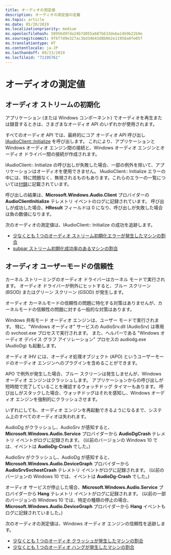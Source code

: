 ```yaml
---
title: オーディオの測定値
description: オーディオの測定値の定義
ms.topic: article
ms.date: 05/20/2019
ms.localizationpriority: medium
ms.openlocfilehash: 50956d9fda24b7d055a687b633deba14b9b22b9e
ms.sourcegitcommit: 9f6f7d9e327ac3bd34643d8b062e11958a0fe05f
ms.translationtype: HT
ms.contentlocale: ja-JP
ms.lasthandoff: 09/23/2019
ms.locfileid: "71195761"
---
```

# <a name="audio-measures"></a>オーディオの測定値

## <a name="audio-stream-initialization"></a>オーディオ ストリームの初期化

アプリケーション (または Windows コンポーネント) でオーディオを再生または録音するときは、さまざまなオーディオ API のいずれかが使用されます。

すべてのオーディオ API では、最終的にコア オーディオ API 呼び出し [IAudioClient::Initialize](https://docs.microsoft.com/en-us/windows/win32/api/audioclient/nf-audioclient-iaudioclient-initialize) を呼び出します。 これにより、アプリケーションと Windows オーディオ エンジン間の接続と、Windows オーディオ エンジンとオーディオ ドライバー間の接続が作成されます。

IAudioClient:: Initialize の呼び出しが失敗した場合、一部の例外を除いて、アプリケーションはオーディオを使用できません。 IAudioClient:: Initialize エラーの中には、特に問題なく、無視されるものもあります。これらのエラーの一覧については[付録](measure-appendix.md)に記載されています。

呼び出しの結果は、**Microsoft.Windows.Audio.Client** プロバイダーの **AudioClientInitialize** テレメトリ イベントのログに記録されています。 呼び出しが成功した場合、**HResult** フィールドは 0 になり、呼び出しが失敗した場合は負の数値になります。

次のオーディオの測定値は、IAudioClient:: Initialize の成功を追跡します。
* [少なくとも 1 つのオーディオ ストリーム初期化エラーが発生したマシンの割合](pct-machines-with-at-least-one-audio-stream-initialization-failure.md)
* [subpar ストリーム初期化成功率のあるマシンの割合](pct-machines-with-subpar-stream-initialization-success-rate.md)

## <a name="audio-user-mode-reliability"></a>オーディオ ユーザーモードの信頼性

カーネル ストリーミングのオーディオ ドライバーはカーネル モードで実行されます。 オーディオ ドライバーが例外にヒットすると、ブルー スクリーン (BSOD) またはグリーン スクリーン (GSOD) が発生します。

オーディオ カーネルモードの信頼性の問題に特化する対策はありませんが、カーネルモードの信頼性の問題に対する一般的な対策はあります。

Windows 共有モード オーディオ エンジンは、ユーザー モードで実行されます。 特に、"Windows オーディオ" サービスの AudioSrv.dll (AudioSrv) は専用の svchost.exe プロセスで実行されます。 また、ヘルパーである "Windows オーディオ デバイス グラフ アイソレーション" プロセスの audiodg.exe (AudioDg) も起動します。

オーディオ IHV には、オーディオ処理オブジェクト (APO) というユーザーモードのオーディオ エンジンへのプラグインを含めることができます。

APO で例外が発生した場合、ブルー スクリーンは発生しませんが、Windows オーディオ エンジンはクラッシュします。 アプリケーションからの呼び出しが短時間で完了していることを確認するウォッチドッグ タイマーもあります。 呼び出しがスタックした場合、ウォッチドッグはそれを感知し、Windows オーディオ エンジンを強制的にクラッシュさせます。

いずれにしても、オーディオ エンジンを再起動できるようになるまで、システム上のすべてのオーディオは失われます。

AudioDg がクラッシュし、AudioSrv が感知すると、**Microsoft.Windows.Audio.Service** プロバイダーから **AudioDgCrash** テレメトリ イベントがログに記録されます。 (以前のバージョンの Windows 10 では、イベントは **AudioDg-Crash** でした。)

AudioSrv がクラッシュし、AudioDg が感知すると、**Microsoft.Windows.Audio.DeviceGraph** プロバイダーから **AudioSrvSvchostCrash** テレメトリ イベントがログに記録されます。 (以前のバージョンの Windows 10 では、イベントは **AudioDg-Crash** でした。)

オーディオ サービスが停止した場合、**Microsoft.Windows.Audio.Service** プロバイダーから **Hang** テレメトリ イベントがログに記録されます。 (以前の一部のバージョンの Windows 10 では、特定の種類の停止の場合、**Microsoft.Windows.Audio.DeviceGraph** プロバイダーから **Hang** イベントもログに記録されていました。)

次のオーディオの測定値は、Windows オーディオ エンジンの信頼性を追跡します。
* [少なくとも 1 つのオーディオ クラッシュが発生したマシンの割合](percent-machines-with-at-least-one-audio-crash.md)
* [少なくとも 1 つのオーディオ ハングが発生したマシンの割合](pct-machines-with-at-least-one-audio-hang.md)
